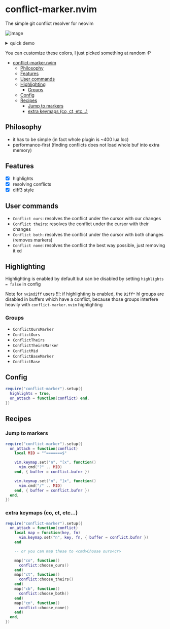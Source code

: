 # conflict-marker.nvim


The simple git conflict resolver for neovim


![image](https://github.com/user-attachments/assets/5d4861a4-fabe-4569-a2e3-a3bfb2c9bc53)

<details>
  <summary>quick demo</summary>


https://github.com/user-attachments/assets/bb4c5abd-9475-4aaa-84e2-5cb5cbfdfd8e



</details>


You can customize these colors, I just picked something at random :P


<!--toc:start-->
- [conflict-marker.nvim](#conflict-markernvim)
  - [Philosophy](#philosophy)
  - [Features](#features)
  - [User commands](#user-commands)
  - [Highlighting](#highlighting)
    - [Groups](#groups)
  - [Config](#config)
  - [Recipes](#recipes)
    - [Jump to markers](#jump-to-markers)
    - [extra keymaps (co, ct, etc...)](#extra-keymaps-co-ct-etc)
<!--toc:end-->


## Philosophy

- it has to be simple (in fact whole plugin is ~400 lua loc)
- performance-first (finding conflicts does not load whole buf into extra memory)


## Features
- [x] highlights
- [x] resolving conflicts
- [x] diff3 style

## User commands

- `Conflict ours`: resolves the conflict under the cursor with our changes
- `Conflict theirs`: resolves the conflict under the cursor with their changes
- `Conflict both`: resolves the conflict under the cursor with both changes (removes markers)
- `Conflict none`: resolves the conflict the best way possible, just removing it xd

## Highlighting

Highlighting is enabled by default but can be disabled by setting `highlights = false` in config

Note for `nvimdiff` users !!!: if highlighting is enabled, the `Diff*` hl groups are disabled in buffers which have a
conflict, because those groups interfere heavily with `conflict-marker.nvim` highlighting

### Groups

- `ConflictOursMarker`
- `ConflictOurs`
- `ConflictTheirs`
- `ConflictTheirsMarker`
- `ConflictMid`
- `ConflictBaseMarker`
- `ConflictBase`

## Config

```lua
require("conflict-marker").setup({
  highlights = true,
  on_attach = function(conflict) end,
})
```

## Recipes

### Jump to markers

```lua
require("conflict-marker").setup({
  on_attach = function(conflict)
    local MID = "^=======$"

    vim.keymap.set("n", "[x", function()
      vim.cmd("?" .. MID)
    end, { buffer = conflict.bufnr })

    vim.keymap.set("n", "]x", function()
      vim.cmd("/" .. MID)
    end, { buffer = conflict.bufnr })
  end,
})

```

### extra keymaps (co, ct, etc...)


```lua
require("conflict-marker").setup({
  on_attach = function(conflict)
    local map = function(key, fn)
      vim.keymap.set("n", key, fn, { buffer = conflict.bufnr })
    end

    -- or you can map these to <cmd>Choose ours<cr>

    map("co", function()
      conflict:choose_ours()
    end)
    map("ct", function()
      conflict:choose_theirs()
    end)
    map("cb", function()
      conflict:choose_both()
    end)
    map("cn", function()
      conflict:choose_none()
    end)
  end,
})

```
